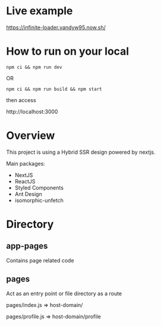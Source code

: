 # Live example

https://infinite-loader.vandyw95.now.sh/

# How to run on your local

```
npm ci && npm run dev
```

OR

```
npm ci && npm run build && npm start
```

then access

http://localhost:3000

# Overview

This project is using a Hybrid SSR design powered by nextjs.

Main packages:

- NextJS
- ReactJS
- Styled Components
- Ant Design
- isomorphic-unfetch

# Directory

## app-pages

Contains page related code

## pages

Act as an entry point or file directory as a route

pages/index.js => host-domain/

pages/profile.js => host-domain/profile
